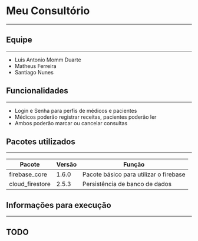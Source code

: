 # Meu Consultório

***

## Equipe 

***

- Luis Antonio Momm Duarte
- Matheus Ferreira 
- Santiago Nunes 

## Funcionalidades 

***

- Login e Senha para perfis de médicos e pacientes
- Médicos poderão registrar receitas, pacientes poderão ler 
- Ambos poderão marcar ou cancelar consultas 

## Pacotes utilizados 

***

| Pacote | Versão | Função |
| ---| --- | --- |
| firebase_core | 1.6.0 | Pacote básico para utilizar o firebase |
| cloud_firestore | 2.5.3 | Persistência de banco de dados | 

## Informações para execução 

***

## TODO 



